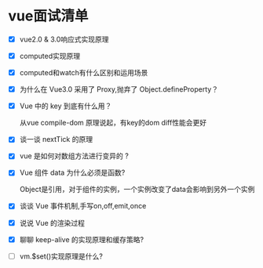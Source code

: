 # vue面试清单

* [x] vue2.0 & 3.0响应式实现原理
* [x] computed实现原理
* [x] computed和watch有什么区别和运用场景
* [x] 为什么在 Vue3.0 采用了 Proxy,抛弃了 Object.defineProperty？
* [x] Vue 中的 key 到底有什么用？

  从vue compile-dom 原理说起，有key的dom diff性能会更好

* [x] 谈一谈 nextTick 的原理
* [x] vue 是如何对数组方法进行变异的 ?
* [x] Vue 组件 data 为什么必须是函数?

  Object是引用，对于组件的实例，一个实例改变了data会影响到另外一个实例

* [x] 谈谈 Vue 事件机制,手写on,off,emit,once
* [x] 说说 Vue 的渲染过程
* [x] 聊聊 keep-alive 的实现原理和缓存策略?
* [ ] vm.$set\(\)实现原理是什么?


